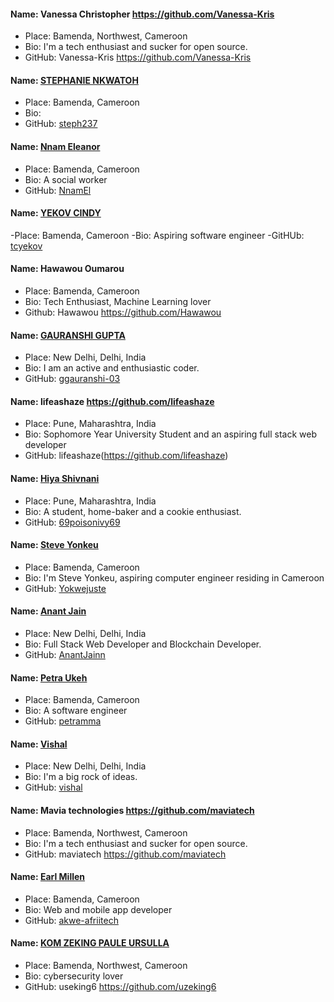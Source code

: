 #### Name: Vanessa Christopher https://github.com/Vanessa-Kris

- Place: Bamenda, Northwest, Cameroon
- Bio: I'm a tech enthusiast and sucker for open source.
- GitHub: Vanessa-Kris https://github.com/Vanessa-Kris

#### Name: [STEPHANIE NKWATOH](https://github.com/steph237)

- Place: Bamenda, Cameroon
- Bio:
- GitHub: [steph237](https://github.com/steph237)


#### Name: [Nnam Eleanor](https://github.com/NnamEl)
- Place: Bamenda, Cameroon
- Bio: A social worker 
- GitHub: [NnamEl](https://github.com/NnamEl)

#### Name: [YEKOV CINDY](https://github.com/tcyekov)
-Place: Bamenda, Cameroon
-Bio: Aspiring software engineer
-GitHUb: [tcyekov](https://github.com/tcyekov)


#### Name: Hawawou Oumarou

- Place: Bamenda, Cameroon
- Bio: Tech Enthusiast, Machine Learning lover
- Github: Hawawou https://github.com/Hawawou

#### Name: [GAURANSHI GUPTA](https://github.com/ggauranshi-03)

- Place: New Delhi, Delhi, India
- Bio: I am an active and enthusiastic coder.
- GitHub: [ggauranshi-03](https://github.com/ggauranshi-03)


#### Name: lifeashaze https://github.com/lifeashaze

- Place: Pune, Maharashtra, India
- Bio: Sophomore Year University Student and an aspiring full stack web developer
- GitHub: lifeashaze(https://github.com/lifeashaze)

#### Name: [Hiya Shivnani](https://github.com/69poisonivy69)

- Place: Pune, Maharashtra, India
- Bio: A student, home-baker and a cookie enthusiast.
- GitHub: [69poisonivy69](https://github.com/69poisonivy69)


#### Name: [Steve Yonkeu](https://yokwejuste.me)
- Place: Bamenda, Cameroon
- Bio: I'm Steve Yonkeu, aspiring computer engineer residing in Cameroon
- GitHub: [Yokwejuste](https://github.com/yokwejuste)


#### Name: [Anant Jain](https://github.com/AnantJainn)

- Place: New Delhi, Delhi, India
- Bio: Full Stack Web Developer and Blockchain Developer.
- GitHub: [AnantJainn](https://github.com/AnantJainn)

#### Name: [Petra Ukeh](https://github.com/petramma)
- Place: Bamenda, Cameroon
- Bio: A software engineer 
- GitHub: [petramma](https://github.com/petramma)


#### Name: [Vishal](https://github.com/vishalrock1912)
- Place: New Delhi, Delhi, India
- Bio: I'm a big rock of ideas.
- GitHub: [vishal](https://github.com/vishalrock1912)


#### Name: Mavia technologies https://github.com/maviatech

- Place: Bamenda, Northwest, Cameroon
- Bio: I'm a tech enthusiast and sucker for open source.
- GitHub: maviatech https://github.com/maviatech

#### Name: [Earl Millen](https://github.com/akwe-afriitech)
- Place: Bamenda, Cameroon
- Bio: Web and mobile app developer 
- GitHub: [akwe-afriitech](https://github.com/akwe-afriitech)


#### Name: [KOM ZEKING PAULE URSULLA](https://github.com/uzeking6)
- Place: Bamenda, Northwest, Cameroon
- Bio: cybersecurity lover
- GitHub: useking6  https://github.com/uzeking6

